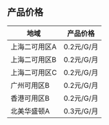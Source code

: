 ## 产品价格


| 地域        | 产品价格     |
| ---------  | -------- |
| 上海二可用区A | 0.2元/G/月 |
| 上海二可用区B | 0.2元/G/月 |
| 上海二可用区C | 0.2元/G/月 |
| 广州可用区B   | 0.2元/G/月 |
| 香港可用区B   | 0.2元/G/月 |
| 北美华盛顿A   | 0.3元/G/月 |
